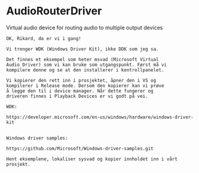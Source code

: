 # AudioRouterDriver
Virtual audio device for routing audio to multiple output devices



	OK, Rikard, da er vi i gang!
	
	Vi trenger WDK (Windows Driver Kit), ikke DDK som jeg sa.
	
	Det finnes et eksempel som heter msvad (Microsoft Virtual
	Audio Driver) som vi kan bruke som utgangspunkt. Først må vi
	kompilere denne og se at den installerer i kontrollpanelet.
	
	Vi kopierer den rett inn i prosjektet, åpner den i VS og
	kompilerer i Release mode. Dersom den kopierer kan vi prøve
	å legge den til i device manager. Når dette fungerer og
	driveren finnes i Playback Devices er vi godt på vei.
	
	WDK:
	
	https://developer.microsoft.com/en-us/windows/hardware/windows-driver-kit
	
	
	Windows driver samples:
	
	https://github.com/Microsoft/Windows-driver-samples.git
	
	Hent eksemplene, lokaliser sysvad og kopier innholdet inn i vårt prosjekt.
